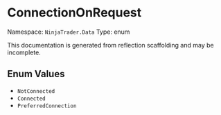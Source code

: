 # ConnectionOnRequest

Namespace: `NinjaTrader.Data`
Type: enum

This documentation is generated from reflection scaffolding and may be incomplete.

## Enum Values
- `NotConnected`
- `Connected`
- `PreferredConnection`
